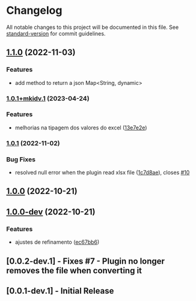 # Changelog

All notable changes to this project will be documented in this file. See [standard-version](https://github.com/conventional-changelog/standard-version) for commit guidelines.

## [1.1.0](https://github.com/vitoramaral10/excel_to_json/compare/v1.0.1...v1.1.0) (2022-11-03)


### Features

* add method to return a json Map<String, dynamic>

### [1.0.1+mkidv.1](https://github.com/mkidv/excel_to_json/) (2023-04-24)


### Features

* melhorias na tipagem dos valores do excel ([13e7e2e](https://github.com/vitoramaral10/excel_to_json/commit/13e7e2ed07b5c0e98f55115c7795b902555cf88c))

### [1.0.1](https://github.com/vitoramaral10/excel_to_json/compare/v1.0.0...v1.0.1) (2022-11-02)


### Bug Fixes

* resolved null error when the plugin read xlsx file ([1c7d8ae](https://github.com/vitoramaral10/excel_to_json/commit/1c7d8ae0bea305af2e781670394ec6e965805f8f)), closes [#10](https://github.com/vitoramaral10/excel_to_json/issues/10)

## [1.0.0](https://github.com/vitoramaral10/excel_to_json/compare/v1.0.0-dev...v1.0.0) (2022-10-21)

## [1.0.0-dev](https://github.com/vitoramaral10/excel_to_json/compare/v0.0.2-dev.1...v1.0.0-dev) (2022-10-21)


### Features

* ajustes de refinamento ([ec67bb6](https://github.com/vitoramaral10/excel_to_json/commit/ec67bb616e55e178e194eb94d322dc675a65fae0))

## [0.0.2-dev.1] - Fixes #7 - Plugin no longer removes the file when converting it
## [0.0.1-dev.1] - Initial Release
